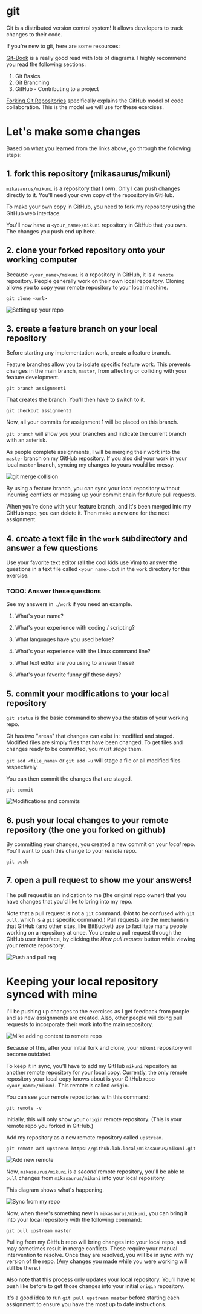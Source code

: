 # git

Git is a distributed version control system! It allows developers to track changes to their code.

If you're new to git, here are some resources:

[Git-Book](https://git-scm.com/book/en/v2) is a really good read with lots of diagrams. I highly
recommend you read the following sections:
1. Git Basics
2. Git Branching
3. GitHub - Contributing to a project


[Forking Git Repositories](https://guides.github.com/activities/forking/) specifically explains
the GitHub model of code collaboration. This is the model we will use for these exercises.


# Let's make some changes

Based on what you learned from the links above, go through the following steps:
## 1. fork this repository (mikasaurus/mikuni)
`mikasaurus/mikuni` is a repository that I own. Only I can push changes directly to it.
You'll need your own copy of the repository in GitHub.

To make your own copy in GitHub, you need to fork my repository using the
GitHub web interface.

You'll now have a `<your_name>/mikuni` repository in GitHub that you own. The
changes you push end up here.

## 2. clone your forked repository onto your working computer
Because `<your_name>/mikuni` is a repository in GitHub, it is a `remote` repository.
People generally work on their own local repository. Cloning allows you to copy
your remote repository to your local machine.

`git clone <url>`

![Setting up your repo](./assets/git_fork_clone.png)

## 3. create a feature branch on your local repository
Before starting any implementation work, create a feature branch.

Feature branches allow you to isolate specific feature work. This prevents
changes in the main branch, `master`, from affecting or colliding with
your feature development.

`git branch assignment1`

That creates the branch. You'll then have to switch to it.

`git checkout assignment1`

Now, all your commits for assignment 1 will be placed on this branch.

`git branch` will show you your branches and indicate the current
branch with an asterisk.

As people complete assignments, I will be merging their work into the
`master` branch on my GitHub repository. If you also did your work
in your local `master` branch, syncing my changes to yours would be
messy.

![git merge collision](https://media.giphy.com/media/cFkiFMDg3iFoI/giphy.gif)

By using a feature branch, you can sync your local repository
without incurring conflicts or messing up your commit chain for future
pull requests.

When you're done with your feature branch, and it's been merged into
my GitHub repo, you can delete it. Then make a new one for the next
assignment.

## 4. create a text file in the `work` subdirectory and answer a few questions
Use your favorite text editor (all the cool kids use Vim) to answer the questions
in a text file called `<your_name>.txt` in the `work` directory for this exercise.

### TODO: Answer these questions

See my answers in `./work` if you need an example.

1. What's your name?

2. What's your experience with coding / scripting?

3. What languages have you used before?

4. What's your experience with the Linux command line?

5. What text editor are you using to answer these?

6. What's your favorite funny gif these days?


## 5. commit your modifications to your local repository
`git status` is the basic command to show you the status of your working repo.

Git has two "areas" that changes can exist in: modified and staged.  Modified
files are simply files that have been changed. To get files and changes ready
to be committed, you must *stage* them.

`git add <file_name>` or `git add -u` will stage a file or all modified files respectively.

You can then commit the changes that are staged.

`git commit`

![Modifications and commits](./assets/git_modify_iterate.png)

## 6. push your local changes to your remote repository (the one you forked on github)
By committing your changes, you created a new commit on your *local* repo. You'll
want to push this change to your *remote* repo.

`git push`

## 7. open a pull request to show me your answers!
The pull request is an indication to me (the original repo owner) that you
have changes that you'd like to bring into my repo.

Note that a pull request is not a `git` command. (Not to be confused
with `git pull`, which is a `git` specific command.) Pull requests are
the mechanism that GitHub (and other sites, like BitBucket) use to
facilitate many people working on a repository at once. You create a
pull request through the GitHub user interface, by clicking the *New
pull request* button while viewing your remote repository.

![Push and pull req](./assets/git_push_pull_req.png)


# Keeping your local repository synced with mine

I'll be pushing up changes to the exercises as I get feedback from people
and as new assignments are created. Also, other people will doing pull requests
to incorporate their work into the main repository.

![Mike adding content to remote repo](./assets/git_mike_push.png)

Because of this, after your initial fork and clone, your `mikuni` repository will
become outdated.

To keep it in sync, you'll have to add my GitHub `mikuni` repository as another
remote repository for your local copy. Currently, the only remote repository your
local copy knows about is your GitHub repo `<your_name>/mikuni`. This remote is called
`origin`.

You can see your remote repositories with this command:

`git remote -v`

Initially, this will only show your `origin` remote repository. (This is your remote
repo you forked in GitHub.)

Add my repository as a new remote repository called `upstream`.

`git remote add upstream https://github.lab.local/mikasaurus/mikuni.git`

![Add new remote](./assets/git_remote_add_upstream.png)

Now, `mikasaurus/mikuni` is a *second* remote repository, you'll be
able to `pull` changes from `mikasaurus/mikuni` into your local repository.

This diagram shows what's happening.

![Sync from my repo](./assets/git_pull_upstream.png)

Now, when there's something new in `mikasaurus/mikuni`, you can bring it into
your local repository with the following command:

`git pull upstream master`

Pulling from my GitHub repo will bring changes into your local repo, and may sometimes
result in merge conflicts. These require your manual intervention to resolve. Once
they are resolved, you will be in sync with my version of the repo. (Any changes
you made while you were working will still be there.)

Also note that this process only updates your local repository. You'll have to
push like before to get those changes into your initial `origin` repository.

It's a good idea to run `git pull upstream master` before starting each
assignment to ensure you have the most up to date instructions.
